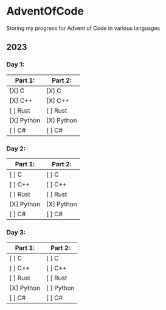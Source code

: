# AdventOfCode
Storing my progress for Advent of Code in various languages
## 2023
### Day 1:
| Part 1: | Part 2: |
|------------|------------|
| [X] C      | [X] C      |
| [X] C++    | [X] C++    |
| [ ] Rust   | [ ] Rust   |
| [X] Python | [X] Python |
| [ ] C#     | [ ] C#     |

### Day 2:
| Part 1: | Part 2: |
|------------|------------|
| [ ] C      | [ ] C      |
| [ ] C++    | [ ] C++    |
| [ ] Rust   | [ ] Rust   |
| [X] Python | [X] Python |
| [ ] C#     | [ ] C#     |

### Day 3:
| Part 1: | Part 2: |
|------------|------------|
| [ ] C      | [ ] C      |
| [ ] C++    | [ ] C++    |
| [ ] Rust   | [ ] Rust   |
| [X] Python | [ ] Python |
| [ ] C#     | [ ] C#     |
